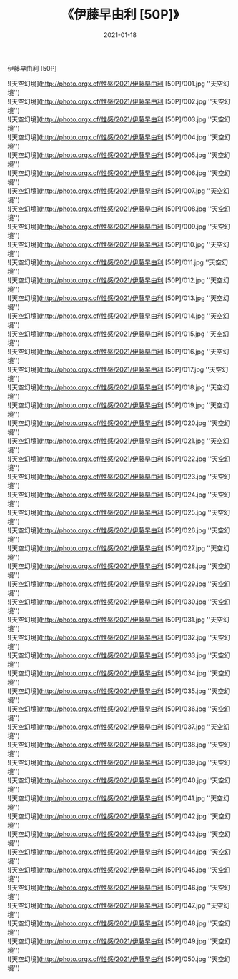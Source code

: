 ﻿---
layout: post
title:  《伊藤早由利 [50P]》
date:   2021-01-18
img: http://photo.orgx.cf/性感/2021/伊藤早由利 [50P]/000.jpg
categories: [美女, 性感, 泳衣]
---

伊藤早由利 [50P]



![天空幻境](http://photo.orgx.cf/性感/2021/伊藤早由利 [50P]/001.jpg ''天空幻境'') <br>
![天空幻境](http://photo.orgx.cf/性感/2021/伊藤早由利 [50P]/002.jpg ''天空幻境'') <br>
![天空幻境](http://photo.orgx.cf/性感/2021/伊藤早由利 [50P]/003.jpg ''天空幻境'') <br>
![天空幻境](http://photo.orgx.cf/性感/2021/伊藤早由利 [50P]/004.jpg ''天空幻境'') <br>
![天空幻境](http://photo.orgx.cf/性感/2021/伊藤早由利 [50P]/005.jpg ''天空幻境'') <br>
![天空幻境](http://photo.orgx.cf/性感/2021/伊藤早由利 [50P]/006.jpg ''天空幻境'') <br>
![天空幻境](http://photo.orgx.cf/性感/2021/伊藤早由利 [50P]/007.jpg ''天空幻境'') <br>
![天空幻境](http://photo.orgx.cf/性感/2021/伊藤早由利 [50P]/008.jpg ''天空幻境'') <br>
![天空幻境](http://photo.orgx.cf/性感/2021/伊藤早由利 [50P]/009.jpg ''天空幻境'') <br>
![天空幻境](http://photo.orgx.cf/性感/2021/伊藤早由利 [50P]/010.jpg ''天空幻境'') <br>
![天空幻境](http://photo.orgx.cf/性感/2021/伊藤早由利 [50P]/011.jpg ''天空幻境'') <br>
![天空幻境](http://photo.orgx.cf/性感/2021/伊藤早由利 [50P]/012.jpg ''天空幻境'') <br>
![天空幻境](http://photo.orgx.cf/性感/2021/伊藤早由利 [50P]/013.jpg ''天空幻境'') <br>
![天空幻境](http://photo.orgx.cf/性感/2021/伊藤早由利 [50P]/014.jpg ''天空幻境'') <br>
![天空幻境](http://photo.orgx.cf/性感/2021/伊藤早由利 [50P]/015.jpg ''天空幻境'') <br>
![天空幻境](http://photo.orgx.cf/性感/2021/伊藤早由利 [50P]/016.jpg ''天空幻境'') <br>
![天空幻境](http://photo.orgx.cf/性感/2021/伊藤早由利 [50P]/017.jpg ''天空幻境'') <br>
![天空幻境](http://photo.orgx.cf/性感/2021/伊藤早由利 [50P]/018.jpg ''天空幻境'') <br>
![天空幻境](http://photo.orgx.cf/性感/2021/伊藤早由利 [50P]/019.jpg ''天空幻境'') <br>
![天空幻境](http://photo.orgx.cf/性感/2021/伊藤早由利 [50P]/020.jpg ''天空幻境'') <br>
![天空幻境](http://photo.orgx.cf/性感/2021/伊藤早由利 [50P]/021.jpg ''天空幻境'') <br>
![天空幻境](http://photo.orgx.cf/性感/2021/伊藤早由利 [50P]/022.jpg ''天空幻境'') <br>
![天空幻境](http://photo.orgx.cf/性感/2021/伊藤早由利 [50P]/023.jpg ''天空幻境'') <br>
![天空幻境](http://photo.orgx.cf/性感/2021/伊藤早由利 [50P]/024.jpg ''天空幻境'') <br>
![天空幻境](http://photo.orgx.cf/性感/2021/伊藤早由利 [50P]/025.jpg ''天空幻境'') <br>
![天空幻境](http://photo.orgx.cf/性感/2021/伊藤早由利 [50P]/026.jpg ''天空幻境'') <br>
![天空幻境](http://photo.orgx.cf/性感/2021/伊藤早由利 [50P]/027.jpg ''天空幻境'') <br>
![天空幻境](http://photo.orgx.cf/性感/2021/伊藤早由利 [50P]/028.jpg ''天空幻境'') <br>
![天空幻境](http://photo.orgx.cf/性感/2021/伊藤早由利 [50P]/029.jpg ''天空幻境'') <br>
![天空幻境](http://photo.orgx.cf/性感/2021/伊藤早由利 [50P]/030.jpg ''天空幻境'') <br>
![天空幻境](http://photo.orgx.cf/性感/2021/伊藤早由利 [50P]/031.jpg ''天空幻境'') <br>
![天空幻境](http://photo.orgx.cf/性感/2021/伊藤早由利 [50P]/032.jpg ''天空幻境'') <br>
![天空幻境](http://photo.orgx.cf/性感/2021/伊藤早由利 [50P]/033.jpg ''天空幻境'') <br>
![天空幻境](http://photo.orgx.cf/性感/2021/伊藤早由利 [50P]/034.jpg ''天空幻境'') <br>
![天空幻境](http://photo.orgx.cf/性感/2021/伊藤早由利 [50P]/035.jpg ''天空幻境'') <br>
![天空幻境](http://photo.orgx.cf/性感/2021/伊藤早由利 [50P]/036.jpg ''天空幻境'') <br>
![天空幻境](http://photo.orgx.cf/性感/2021/伊藤早由利 [50P]/037.jpg ''天空幻境'') <br>
![天空幻境](http://photo.orgx.cf/性感/2021/伊藤早由利 [50P]/038.jpg ''天空幻境'') <br>
![天空幻境](http://photo.orgx.cf/性感/2021/伊藤早由利 [50P]/039.jpg ''天空幻境'') <br>
![天空幻境](http://photo.orgx.cf/性感/2021/伊藤早由利 [50P]/040.jpg ''天空幻境'') <br>
![天空幻境](http://photo.orgx.cf/性感/2021/伊藤早由利 [50P]/041.jpg ''天空幻境'') <br>
![天空幻境](http://photo.orgx.cf/性感/2021/伊藤早由利 [50P]/042.jpg ''天空幻境'') <br>
![天空幻境](http://photo.orgx.cf/性感/2021/伊藤早由利 [50P]/043.jpg ''天空幻境'') <br>
![天空幻境](http://photo.orgx.cf/性感/2021/伊藤早由利 [50P]/044.jpg ''天空幻境'') <br>
![天空幻境](http://photo.orgx.cf/性感/2021/伊藤早由利 [50P]/045.jpg ''天空幻境'') <br>
![天空幻境](http://photo.orgx.cf/性感/2021/伊藤早由利 [50P]/046.jpg ''天空幻境'') <br>
![天空幻境](http://photo.orgx.cf/性感/2021/伊藤早由利 [50P]/047.jpg ''天空幻境'') <br>
![天空幻境](http://photo.orgx.cf/性感/2021/伊藤早由利 [50P]/048.jpg ''天空幻境'') <br>
![天空幻境](http://photo.orgx.cf/性感/2021/伊藤早由利 [50P]/049.jpg ''天空幻境'') <br>
![天空幻境](http://photo.orgx.cf/性感/2021/伊藤早由利 [50P]/050.jpg ''天空幻境'') <br>